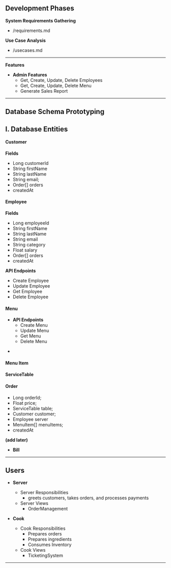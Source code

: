 ## Development Phases
**System Requirements Gathering**
- /requirements.md

**Use Case Analysis**
- /usecases.md

---
**Features**
- **Admin Features**
  - Get, Create, Update, Delete Employees
  - Get, Create, Update, Delete Menu
  - Generate Sales Report



- - -
## Database Schema Prototyping
## I. Database Entities

#### Customer
  
  **Fields**
  * Long customerId
  * String firstName
  * String lastName
  * String email;
  * Order[] orders
  * createdAt

#### Employee
  
  **Fields**
  * Long employeeId
  * String firstName
  * String lastName
  * String email
  * String category
  * Float salary
  * Order[] orders
  * createdAt

  **API Endpoints**
  * Create Employee
  * Update Employee
  * Get Employee
  * Delete Employee

#### Menu

- **API Endpoints**
  * Create Menu
  * Update Menu
  * Get Menu
  * Delete Menu
* 
#### Menu Item
#### ServiceTable
#### Order
  * Long orderId;
  * Float price;
  * ServiceTable table;
  * Customer customer;
  * Employee server
  * MenuItem[] menuItems;
  * createdAt



**(add later)**
* **Bill**
- - -
## Users

* **Server**
  * Server Responsibilities
    * greets customers, takes orders, and processes payments
  * Server Views
    *  OrderManagement


* **Cook**
  * Cook Responsibilities
    * Prepares orders
    * Prepares ingredients
    * Consumes Inventory
  * Cook Views
    * TicketingSystem
- - -